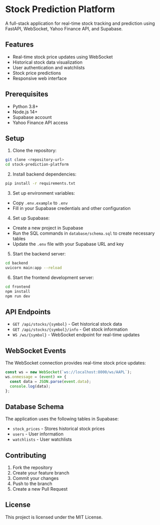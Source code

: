 # Stock Prediction Platform

A full-stack application for real-time stock tracking and prediction using FastAPI, WebSocket, Yahoo Finance API, and Supabase.

## Features

- Real-time stock price updates using WebSocket
- Historical stock data visualization
- User authentication and watchlists
- Stock price predictions
- Responsive web interface

## Prerequisites

- Python 3.8+
- Node.js 14+
- Supabase account
- Yahoo Finance API access

## Setup

1. Clone the repository:

```bash
git clone <repository-url>
cd stock-prediction-platform
```

2. Install backend dependencies:

```bash
pip install -r requirements.txt
```

3. Set up environment variables:

- Copy `.env.example` to `.env`
- Fill in your Supabase credentials and other configuration

4. Set up Supabase:

- Create a new project in Supabase
- Run the SQL commands in `database/schema.sql` to create necessary tables
- Update the `.env` file with your Supabase URL and key

5. Start the backend server:

```bash
cd backend
uvicorn main:app --reload
```

6. Start the frontend development server:

```bash
cd frontend
npm install
npm run dev
```

## API Endpoints

- `GET /api/stocks/{symbol}` - Get historical stock data
- `GET /api/stocks/{symbol}/info` - Get stock information
- `WS /ws/{symbol}` - WebSocket endpoint for real-time updates

## WebSocket Events

The WebSocket connection provides real-time stock price updates:

```javascript
const ws = new WebSocket(`ws://localhost:8000/ws/AAPL`);
ws.onmessage = (event) => {
  const data = JSON.parse(event.data);
  console.log(data);
};
```

## Database Schema

The application uses the following tables in Supabase:

- `stock_prices` - Stores historical stock prices
- `users` - User information
- `watchlists` - User watchlists

## Contributing

1. Fork the repository
2. Create your feature branch
3. Commit your changes
4. Push to the branch
5. Create a new Pull Request

## License

This project is licensed under the MIT License.
